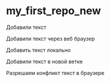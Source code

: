 # my_first_repo_new

Добавили текст

Добавили текст через веб браузер

Добавить текст локально

Добавили текст в новой ветке

Разрешаем конфликт текст в браузере

